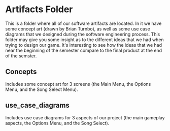 # Artifacts Folder

This is a folder where all of our software artifacts are located. In it we have some concept art (drawn by Brian Turnbo), as well as some use case diagrams that we designed during the software engineering process. This folder may give you some insight as to the different ideas that we had when trying to design our game. It's interesting to see how the ideas that we had near the beginning of the semester compare to the final product at the end of the semster.

## Concepts

Includes some concept art for 3 screens (the Main Menu, the Options Menu, and the Song Select Menu).

## use_case_diagrams

Includes use case diagrams for 3 aspects of our project (the main gameplay aspects, the Options Menu, and the Song Select).
